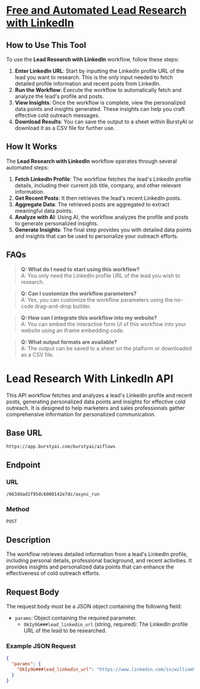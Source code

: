 # [Free and Automated Lead Research with LinkedIn](https://burstyai.com)

## How to Use This Tool

To use the **Lead Research with LinkedIn** workflow, follow these steps:

1. **Enter LinkedIn URL**: Start by inputting the LinkedIn profile URL of the lead you want to research. This is the only input needed to fetch detailed profile information and recent posts from LinkedIn.
2. **Run the Workflow**: Execute the workflow to automatically fetch and analyze the lead's profile and posts.
3. **View Insights**: Once the workflow is complete, view the personalized data points and insights generated. These insights can help you craft effective cold outreach messages.
4. **Download Results**: You can save the output to a sheet within BurstyAI or download it as a CSV file for further use.

## How It Works

The **Lead Research with LinkedIn** workflow operates through several automated steps:

1. **Fetch LinkedIn Profile**: The workflow fetches the lead's LinkedIn profile details, including their current job title, company, and other relevant information.
2. **Get Recent Posts**: It then retrieves the lead's recent LinkedIn posts.
3. **Aggregate Data**: The retrieved posts are aggregated to extract meaningful data points.
4. **Analyze with AI**: Using AI, the workflow analyzes the profile and posts to generate personalized insights.
5. **Generate Insights**: The final step provides you with detailed data points and insights that can be used to personalize your outreach efforts.

## FAQs

> **Q: What do I need to start using this workflow?**  
> A: You only need the LinkedIn profile URL of the lead you wish to research.

> **Q: Can I customize the workflow parameters?**  
> A: Yes, you can customize the workflow parameters using the no-code drag-and-drop builder.

> **Q: How can I integrate this workflow into my website?**  
> A: You can embed the interactive form UI of this workflow into your website using an iframe embedding code.

> **Q: What output formats are available?**  
> A: The output can be saved to a sheet on the platform or downloaded as a CSV file.

# Lead Research With LinkedIn API

This API workflow fetches and analyzes a lead's LinkedIn profile and recent posts, generating personalized data points and insights for effective cold outreach. It is designed to help marketers and sales professionals gather comprehensive information for personalized communication.

## Base URL

`https://app.burstyai.com/burstyai/aiflows`

## Endpoint

### URL
`/663ddad1f95dc6000142e7dc/async_run`

### Method
`POST`

## Description

The workflow retrieves detailed information from a lead's LinkedIn profile, including personal details, professional background, and recent activities. It provides insights and personalized data points that can enhance the effectiveness of cold outreach efforts.

## Request Body

The request body must be a JSON object containing the following field:

- `params`: Object containing the required parameter.
  - `OkIy9G###lead_linkedin_url` (string, required): The LinkedIn profile URL of the lead to be researched.

### Example JSON Request

```json
{
  "params": {
    "OkIy9G###lead_linkedin_url": "https://www.linkedin.com/in/williamhgates/"
  }
}

